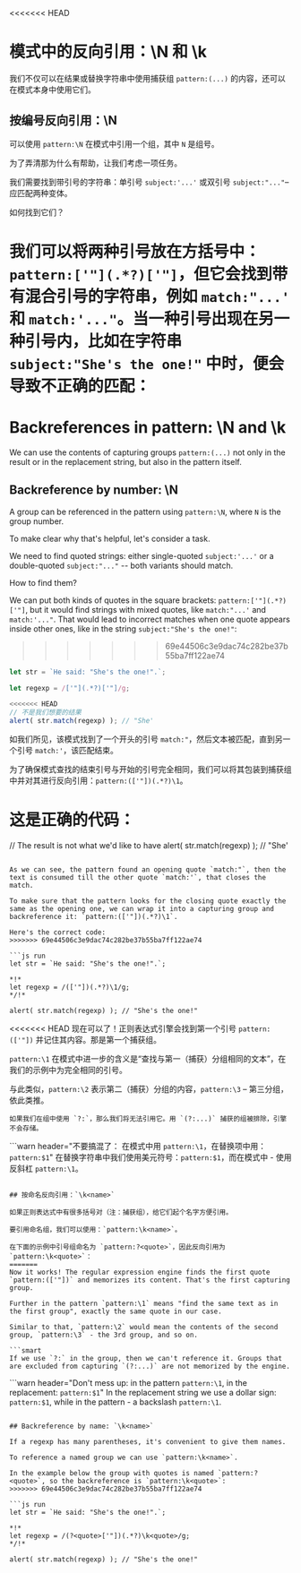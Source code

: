 <<<<<<< HEAD
# 模式中的反向引用：\N 和 \k<name>

我们不仅可以在结果或替换字符串中使用捕获组 `pattern:(...)` 的内容，还可以在模式本身中使用它们。

## 按编号反向引用：\N

可以使用 `pattern:\N` 在模式中引用一个组，其中 `N` 是组号。

为了弄清那为什么有帮助，让我们考虑一项任务。

我们需要找到带引号的字符串：单引号 `subject:'...'` 或双引号 `subject:"..."`– 应匹配两种变体。

如何找到它们？

我们可以将两种引号放在方括号中：`pattern:['"](.*?)['"]`，但它会找到带有混合引号的字符串，例如 `match:"...'` 和 `match:'..."`。当一种引号出现在另一种引号内，比如在字符串 `subject:"She's the one!"` 中时，便会导致不正确的匹配：
=======
# Backreferences in pattern: \N and \k<name>

We can use the contents of capturing groups `pattern:(...)` not only in the result or in the replacement string, but also in the pattern itself.

## Backreference by number: \N

A group can be referenced in the pattern using `pattern:\N`, where `N` is the group number.

To make clear why that's helpful, let's consider a task.

We need to find quoted strings: either single-quoted `subject:'...'` or a double-quoted `subject:"..."` -- both variants should match.

How to find them?

We can put both kinds of quotes in the square brackets: `pattern:['"](.*?)['"]`, but it would find strings with mixed quotes, like `match:"...'` and `match:'..."`. That would lead to incorrect matches when one quote appears inside other ones, like in the string `subject:"She's the one!"`:
>>>>>>> 69e44506c3e9dac74c282be37b55ba7ff122ae74

```js run
let str = `He said: "She's the one!".`;

let regexp = /['"](.*?)['"]/g;

<<<<<<< HEAD
// 不是我们想要的结果
alert( str.match(regexp) ); // "She'
```

如我们所见，该模式找到了一个开头的引号 `match:"`，然后文本被匹配，直到另一个引号 `match:'`，该匹配结束。

为了确保模式查找的结束引号与开始的引号完全相同，我们可以将其包装到捕获组中并对其进行反向引用：`pattern:(['"])(.*?)\1`。

这是正确的代码：
=======
// The result is not what we'd like to have
alert( str.match(regexp) ); // "She'
```

As we can see, the pattern found an opening quote `match:"`, then the text is consumed till the other quote `match:'`, that closes the match.

To make sure that the pattern looks for the closing quote exactly the same as the opening one, we can wrap it into a capturing group and backreference it: `pattern:(['"])(.*?)\1`.

Here's the correct code:
>>>>>>> 69e44506c3e9dac74c282be37b55ba7ff122ae74

```js run
let str = `He said: "She's the one!".`;

*!*
let regexp = /(['"])(.*?)\1/g;
*/!*

alert( str.match(regexp) ); // "She's the one!"
```

<<<<<<< HEAD
现在可以了！正则表达式引擎会找到第一个引号 `pattern:(['"])` 并记住其内容。那是第一个捕获组。

`pattern:\1` 在模式中进一步的含义是“查找与第一（捕获）分组相同的文本”，在我们的示例中为完全相同的引号。

与此类似，`pattern:\2` 表示第二（捕获）分组的内容，`pattern:\3` – 第三分组，依此类推。

```smart
如果我们在组中使用 `?:`，那么我们将无法引用它。用 `(?:...)` 捕获的组被排除，引擎不会存储。
```

```warn header="不要搞混了： 在模式中用 `pattern:\1`，在替换项中用：`pattern:$1`"
在替换字符串中我们使用美元符号：`pattern:$1`，而在模式中 - 使用反斜杠 `pattern:\1`。
```

## 按命名反向引用：`\k<name>`

如果正则表达式中有很多括号对（注：捕获组），给它们起个名字方便引用。

要引用命名组，我们可以使用：`pattern:\k<name>`。

在下面的示例中引号组命名为 `pattern:?<quote>`，因此反向引用为  `pattern:\k<quote>`：
=======
Now it works! The regular expression engine finds the first quote `pattern:(['"])` and memorizes its content. That's the first capturing group.

Further in the pattern `pattern:\1` means "find the same text as in the first group", exactly the same quote in our case.

Similar to that, `pattern:\2` would mean the contents of the second group, `pattern:\3` - the 3rd group, and so on.

```smart
If we use `?:` in the group, then we can't reference it. Groups that are excluded from capturing `(?:...)` are not memorized by the engine.
```

```warn header="Don't mess up: in the pattern `pattern:\1`, in the replacement: `pattern:$1`"
In the replacement string we use a dollar sign: `pattern:$1`, while in the pattern - a backslash `pattern:\1`.
```

## Backreference by name: `\k<name>`

If a regexp has many parentheses, it's convenient to give them names.

To reference a named group we can use `pattern:\k<name>`.

In the example below the group with quotes is named `pattern:?<quote>`, so the backreference is `pattern:\k<quote>`:
>>>>>>> 69e44506c3e9dac74c282be37b55ba7ff122ae74

```js run
let str = `He said: "She's the one!".`;

*!*
let regexp = /(?<quote>['"])(.*?)\k<quote>/g;
*/!*

alert( str.match(regexp) ); // "She's the one!"
```
